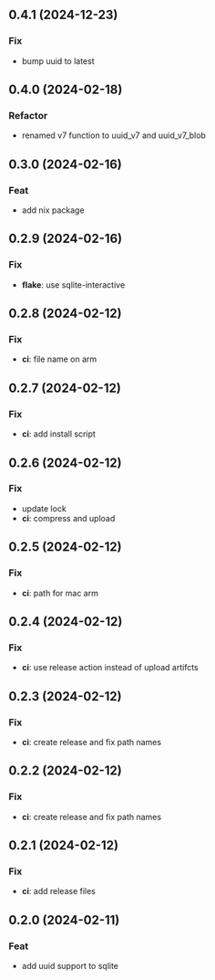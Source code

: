 ## 0.4.1 (2024-12-23)

### Fix

- bump uuid to latest

## 0.4.0 (2024-02-18)

### Refactor

- renamed v7 function to uuid_v7 and uuid_v7_blob

## 0.3.0 (2024-02-16)

### Feat

- add nix package

## 0.2.9 (2024-02-16)

### Fix

- **flake**: use sqlite-interactive

## 0.2.8 (2024-02-12)

### Fix

- **ci**: file name on arm

## 0.2.7 (2024-02-12)

### Fix

- **ci**: add install script

## 0.2.6 (2024-02-12)

### Fix

- update lock
- **ci**: compress and upload

## 0.2.5 (2024-02-12)

### Fix

- **ci**: path for mac arm

## 0.2.4 (2024-02-12)

### Fix

- **ci**: use release action instead of upload artifcts

## 0.2.3 (2024-02-12)

### Fix

- **ci**: create release and fix path names

## 0.2.2 (2024-02-12)

### Fix

- **ci**: create release and fix path names

## 0.2.1 (2024-02-12)

### Fix

- **ci**: add release files

## 0.2.0 (2024-02-11)

### Feat

- add uuid support to sqlite
